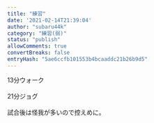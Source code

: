 ```yaml
---
title: "練習"
date: '2021-02-14T21:39:04'
author: "subaru44k"
category: "練習(弱)"
status: "publish"
allowComments: true
convertBreaks: false
entryHash: "5ae6ccfb101553b4bcaaddc21b26b9d5"
---
```

13分ウォーク<br>
<br>
21分ジョグ<br>
<br>
試合後は怪我が多いので控えめに。
